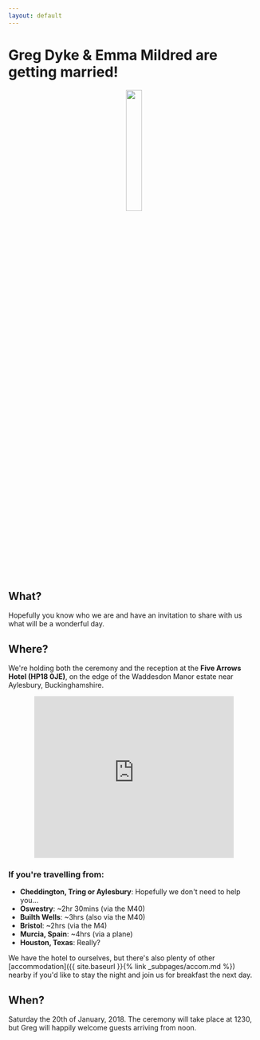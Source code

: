 ```yaml
---
layout: default
---
```


# Greg Dyke & Emma Mildred are getting married!

<div style="text-align:center"><img src ="https://gadyke.github.io/images/helmets.jpeg" width="25%"/></div>

## What?
Hopefully you know who we are and have an invitation to share with us what will be a wonderful day.

## Where?
We're holding both the ceremony and the reception at the **Five Arrows Hotel (HP18 0JE)**, on the edge of the Waddesdon Manor estate near Aylesbury, Buckinghamshire.

<div style="text-align:center"><iframe src="https://www.google.com/maps/embed?pb=!1m18!1m12!1m3!1d1086565.0083483802!2d-2.4032767647564723!3d52.08179835590967!2m3!1f0!2f0!3f0!3m2!1i1024!2i768!4f13.1!3m3!1m2!1s0x0%3A0x7ba94ddf2787acd2!2sThe+Five+Arrows+Hotel!5e0!3m2!1sen!2suk!4v1491208781914" width="400" height="325" frameborder="0" style="border:1" allowfullscreen></iframe></div>

### If you're travelling from:
- **Cheddington, Tring or Aylesbury**: Hopefully we don't need to help you...
- **Oswestry**: ~2hr 30mins (via the M40)
- **Builth Wells**: ~3hrs (also via the M40)
- **Bristol**: ~2hrs (via the M4)
- **Murcia, Spain**: ~4hrs (via a plane)
- **Houston, Texas**: Really?

We have the hotel to ourselves, but there's also plenty of other [accommodation]({{ site.baseurl }}{% link _subpages/accom.md %}) nearby if you'd like to stay the night and join us for breakfast the next day.

## When?
Saturday the 20th of January, 2018. The ceremony will take place at 1230, but Greg will happily welcome guests arriving from noon.
